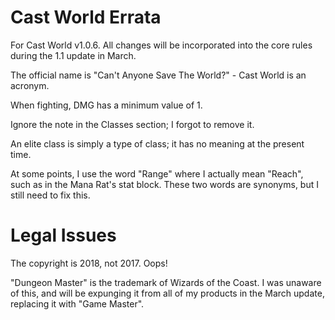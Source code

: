 # Cast World Errata

<div class="ui raised segment">

For Cast World v1.0.6. All changes will be incorporated into the core rules during the 1.1 update in March.

The official name is "Can't Anyone Save The World?" - Cast World is an acronym.

When fighting, DMG has a minimum value of 1.

Ignore the note in the Classes section; I forgot to remove it.

An elite class is simply a type of class; it has no meaning at the present time.

At some points, I use the word "Range" where I actually mean "Reach", such as in the Mana Rat's stat block. These two words are synonyms, but I still need to fix this.

</div>

# Legal Issues

<div class="ui raised segment">

The copyright is 2018, not 2017. Oops!

"Dungeon Master" is the trademark of Wizards of the Coast. I was unaware of this, and will be expunging it from all of my products in the March update, replacing it with "Game Master".

</div>

